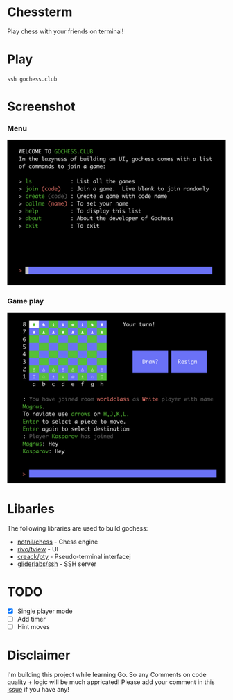 # Chessterm
Play chess with your friends on terminal!
# Play
`ssh gochess.club`

# Screenshot
### Menu
![](./statics/menu.png)
### Game play
![](./statics/gochess.png)

# Libaries
The following libraries are used to build gochess:
- [notnil/chess](https://github.com/notnil/chess) - Chess engine
- [rivo/tview](https://github.com/rivo/tview) - UI
- [creack/pty](https://github.com/creack/pty) - Pseudo-terminal interfacej
- [gliderlabs/ssh](https://github.com/gliderlabs/ssh) - SSH server
# TODO
- [x] Single player mode
- [ ] Add timer
- [ ] Hint moves 

# Disclaimer
I'm building this project while learning Go. So any Comments on code quality + logic will be much appricated!
Please add your comment in this [issue](https://github.com/qnkhuat/chessterm/issues/1) if you have any!

